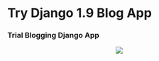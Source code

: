 # Try Django 1.9 Blog App

### Trial Blogging Django App

<p align="center">
<img src="media/shot.png"  />
</p>